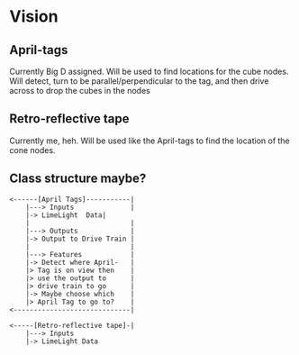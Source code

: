 # Vision

## April-tags
Currently Big D assigned.
Will be used to find locations for the cube nodes. Will detect, turn to be parallel/perpendicular to the tag, and then drive across to drop the cubes in the nodes

## Retro-reflective tape
Currently me, heh.
Will be used like the April-tags to find the location of the cone nodes.

## Class structure maybe?
```
<------[April Tags]-----------|
	|---> Inputs              |
	|-> LimeLight  Data|
	|                         |
	|---> Outputs             |
	|-> Output to Drive Train |
	|                         |
	|---> Features            |
	|-> Detect where April-   |
	|> Tag is on view then    |
	|> use the output to      |
	|> drive train to go      |
	|-> Maybe choose which    |
	|> April Tag to go to?    |
<-----------------------------|

<-----[Retro-reflective tape]-|
	|---> Inputs
	|-> LimeLight Data
```